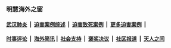 
### 明慧海外之窗

####  [武汉肺炎](indexes/365.md?t=02270000) &nbsp;|&nbsp;  [迫害案例综述](indexes/328.md?t=02270000) &nbsp;|&nbsp; [迫害致死案例](indexes/277.md?t=02270000)  &nbsp;|&nbsp; [更多迫害案例](indexes/81.md?t=02270000)  &nbsp;|&nbsp; 
####  [时事评论](indexes/19.md?t=02270000) &nbsp;|&nbsp; [海外简讯](indexes/245.md?t=02270000)&nbsp;|&nbsp;  [社会支持](indexes/140.md?t=02270000) &nbsp;|&nbsp; [褒奖决议](indexes/282.md?t=02270000) &nbsp;|&nbsp; [社区报道](indexes/91.md?t=02270000)  &nbsp;|&nbsp; [天人之间](indexes/78.md?t=02270000) 

